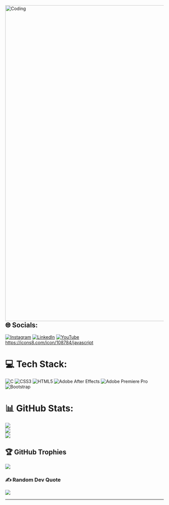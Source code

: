 <img align="right" alt="Coding" width="1000px"  src= "https://www.wingstechsolutions.com/wp-content/uploads/2022/03/full-stack-development.gif">



## 🌐 Socials:
[![Instagram](https://img.shields.io/badge/Instagram-%23E4405F.svg?logo=Instagram&logoColor=white)](https://instagram.com/naruto__x__karuma_op) [![LinkedIn](https://img.shields.io/badge/LinkedIn-%230077B5.svg?logo=linkedin&logoColor=white)](https://linkedin.com/in/rudra-narayan-mondal-155698260) [![YouTube](https://img.shields.io/badge/YouTube-%23FF0000.svg?logo=YouTube&logoColor=white)](https://youtube.com/@sastadon101) https://icons8.com/icon/108784/javascript

# 💻 Tech Stack:
![C](https://img.shields.io/badge/c-%2300599C.svg?style=for-the-badge&logo=c&logoColor=white) ![CSS3](https://img.shields.io/badge/css3-%231572B6.svg?style=for-the-badge&logo=css3&logoColor=white) ![HTML5](https://img.shields.io/badge/html5-%23E34F26.svg?style=for-the-badge&logo=html5&logoColor=white) ![Adobe After Effects](https://img.shields.io/badge/Adobe%20After%20Effects-9999FF.svg?style=for-the-badge&logo=Adobe%20After%20Effects&logoColor=white) ![Adobe Premiere Pro](https://img.shields.io/badge/Adobe%20Premiere%20Pro-9999FF.svg?style=for-the-badge&logo=Adobe%20Premiere%20Pro&logoColor=white) ![Bootstrap](https://img.shields.io/badge/bootstrap-%23563D7C.svg?style=for-the-badge&logo=bootstrap&logoColor=white)
# 📊 GitHub Stats:
![](https://github-readme-stats.vercel.app/api?username=Rudra-cser&theme=default&hide_border=false&include_all_commits=false&count_private=true)<br/>
![](https://github-readme-streak-stats.herokuapp.com/?user=Rudra-cser&theme=default&hide_border=false)<br/>
![](https://github-readme-stats.vercel.app/api/top-langs/?username=Rudra-cser&theme=default&hide_border=false&include_all_commits=false&count_private=true&layout=compact)

## 🏆 GitHub Trophies
![](https://github-profile-trophy.vercel.app/?username=Rudra-cser&theme=radical&no-frame=false&no-bg=true&margin-w=4)

### ✍️ Random Dev Quote
![](https://quotes-github-readme.vercel.app/api?type=horizontal&theme=merko)



---


<!-- Proudly created with GPRM ( https://gprm.itsvg.in ) -->
